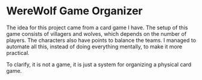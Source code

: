 # WereWolf Game Organizer

The idea for this project came from a card game I have. The setup of this game consists of villagers and wolves, which depends on the number of players. The characters also have points to balance the teams. I managed to automate all this, instead of doing everything mentally, to make it more practical.

To clarify, it is not a game, it is just a system for organizing a physical card game.


